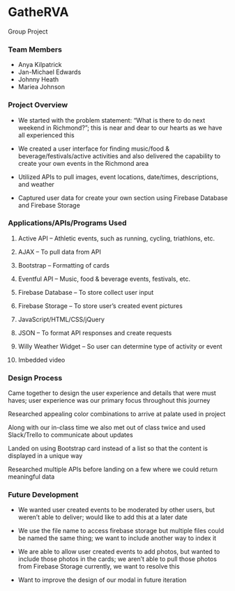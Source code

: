 # GatheRVA
Group Project



### Team Members
* Anya Kilpatrick
* Jan-Michael Edwards
* Johnny Heath
* Mariea Johnson

### Project Overview

* We started with the problem statement: “What is there to do next weekend in Richmond?”; this is near and dear to our hearts as we have all experienced this

* We created a user interface for finding music/food & beverage/festivals/active activities and also delivered the capability to create your own events in the Richmond area

* Utilized APIs to pull images, event locations, date/times, descriptions, and weather

* Captured user data for create your own section using Firebase Database and Firebase Storage

### Applications/APIs/Programs Used

1. Active API – Athletic events, such as running, cycling, triathlons, etc.

2. AJAX – To pull data from API

3. Bootstrap – Formatting of cards

4. Eventful API – Music, food & beverage events, festivals, etc.

5. Firebase Database – To store collect user input

6. Firebase Storage – To store user’s created event pictures

7. JavaScript/HTML/CSS/jQuery

8. JSON – To format API responses and create requests

9. Willy Weather Widget – So user can determine type of activity or event

10. Imbedded video 

### Design Process

Came together to design the user experience and details that were must haves; user experience was our primary focus throughout this journey

Researched appealing color combinations to arrive at palate used in project

Along with our in-class time we also met out of class twice and used Slack/Trello to communicate about updates

Landed on using Bootstrap card instead of a list so that the content is displayed in a unique way

Researched multiple APIs before landing on a few where we could return meaningful data


### Future Development

* We wanted user created events to be moderated by other users, but weren’t able to deliver; would like to add this at a later date

* We use the file name to access firebase storage but multiple files could be named the same thing; we want to include another way to index it

* We are able to allow user created events to add photos, but wanted to include those photos in the cards; we aren’t able to pull those photos from Firebase Storage currently, we want to resolve this

* Want to improve the design of our modal in future iteration


